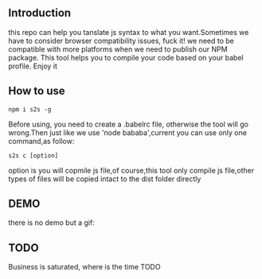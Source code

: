 ## Introduction
this repo can help you tanslate js syntax to what you want.Sometimes we have to consider browser compatibility issues, fuck it! we need to be compatible with more platforms when we need to publish our NPM package. This tool helps you to compile your code based on your babel profile. Enjoy it
## How to use
```
npm i s2s -g
```
Before using, you need to create a .babelrc file, otherwise the tool will go wrong.Then just like we use 'node bababa',current you can use only one command,as follow:
```
s2s c [option]
```
option is you will copmile js file,of course,this tool only compile js file,other types of files will be copied intact to the dist folder directly
## DEMO
there is no demo but a gif:

## TODO
Business is saturated, where is the time TODO

